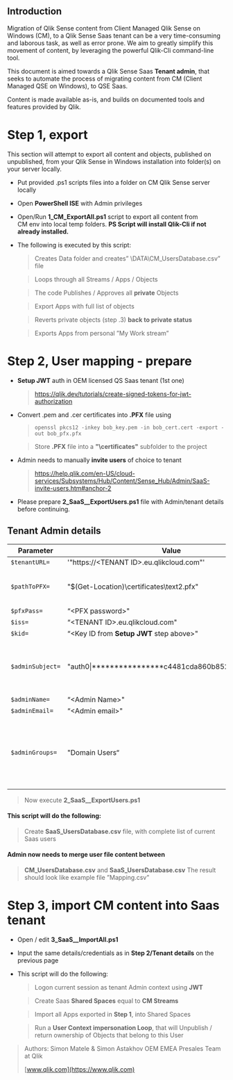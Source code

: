 ## Introduction

Migration of Qlik Sense content from Client Managed Qlik Sense on Windows (CM), to a Qlik Sense Saas tenant can be a very time-consuming and laborous task, as well as error prone. We aim to greatly simplify this movement of content, by leveraging the powerful Qlik-Cli command-line tool.  

This document is aimed towards a Qlik Sense Saas **Tenant admin**, that seeks to automate the process of migrating content from CM (Client Managed QSE on Windows), to QSE Saas.

Content is made available as-is, and builds on documented tools and features provided by Qlik.

# Step 1, export

This section will attempt to export all content and objects, published on unpublished, from your Qlik Sense in Windows installation into folder(s) on your server locally.

- Put provided .ps1 scripts files into a folder on CM Qlik Sense server locally
- Open **PowerShell ISE** with Admin privileges
- Open/Run **1_CM_ExportAll.ps1** script to export all content from  
CM env into local temp folders. **PS Script will install Qlik-Cli if not already installed.**
- The following is executed by this script:
	> Creates Data folder and creates” \DATA\CM_UsersDatabase.csv” file
	
	> Loops through all Streams / Apps / Objects
	
	> The code Publishes / Approves all **private** Objects
	
	>Export Apps with full list of objects

	>Reverts private objects (step .3) **back to private status**

	>Exports Apps from personal ”My Work stream”




# Step 2, User mapping - prepare

- **Setup JWT** auth in OEM licensed QS Saas tenant (1st one)
	> https://qlik.dev/tutorials/create-signed-tokens-for-jwt-authorization

- Convert .pem and .cer certificates into **.PFX** file using 
	> `openssl pkcs12 -inkey bob_key.pem -in bob_cert.cert -export -out bob_pfx.pfx`

	> Store **.PFX** file into a **"\certificates\"** subfolder to the project

- Admin needs to manually **invite users** of choice to tenant
	> https://help.qlik.com/en-US/cloud-services/Subsystems/Hub/Content/Sense_Hub/Admin/SaaS-invite-users.htm#anchor-2

- Please prepare **2_SaaS__ExportUsers.ps1** file with Admin/tenant details before continuing.

## Tenant Admin details

|Parameter                |Value                 | Comment |
|-------------------------|-----------------------------|----------|
|`$tenantURL=`            |'"https://\<TENANT ID>.eu.qlikcloud.com"'  ||
|`$pathToPFX=`            |"$(Get-Location)\certificates\text2.pfx"   |Use your converted .PFX file here|
|`$pfxPass=`              |“\<PFX password>"||
|`$iss=`                   |“\<TENANT ID>.eu.qlikcloud.com"||
|`$kid=`                   |“\<Key ID from **Setup JWT** step above>"||
|`$adminSubject=`          |"auth0\|****************c4481cda860b8526bdaf3241fc“|IDP Subject for Admin User from Users list in QMC|
|`$adminName=`              |“\<Admin Name>"||
|`$adminEmail=`              |“\<Admin email>"||
|`$adminGroups=`              |"Domain Users“|If you don’t use Groups, please leave Domain Users as default|

> Now execute **2_SaaS__ExportUsers.ps1**

#### This script will do the following:
> Create **SaaS_UsersDatabase.csv** file, with complete list of current Saas users

#### Admin now needs to merge user file content between
>**CM_UsersDatabase.csv** and  **SaaS_UsersDatabase.csv**
>The result should look like example file ”Mapping.csv”





# Step 3, import CM content into Saas tenant

- Open / edit **3_SaaS__ImportAll.ps1**

- Input the same details/credentials as in **Step 2/Tenant details** on the previous page

- This script will do the following:
	>Logon current session as tenant Admin context using **JWT**

	>Create Saas **Shared Spaces** equal to **CM Streams**

	>Import all Apps exported in **Step 1**, into Shared Spaces

	>Run a **User Context impersonation Loop**, that will Unpublish / return ownership of Objects that belong to this User


> Authors: Simon Matele & Simon Astakhov
> OEM EMEA Presales Team at Qlik 
> 
> [www.qlik.com](https://www.qlik.com)
